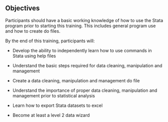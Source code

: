 ## Objectives

Participants should have a basic working knowledge of how to use the Stata program prior to starting this training. This includes general program use and how to create do files.

By the end of this training, participants will:

* Develop the ability to independently learn how to use commands in Stata using help files

* Understand the basic steps required for data cleaning, manipulation and management

* Create a data cleaning, manipulation and management do file

* Understand the importance of proper data cleaning, manipulation and management prior to statistical analysis

* Learn how to export Stata datasets to excel

* Become at least a level 2 data wizard